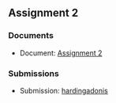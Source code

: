 ## Assignment 2

### Documents

- Document: [Assignment 2](docs/Assignment%202%20-%20Question%20Bank%20Management%20Application.docx)

### Submissions

- Submission: [hardingadonis](https://github.com/SDN302/assignment-2)
